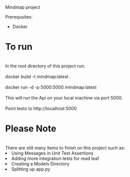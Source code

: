 Mindmap project

Prerequsites:
   - Docker

<h1>To run</h1>
<br>In the root directory of this project run:</br>
  <br>docker build -t mindmap:latest .</br>
  <br>docker run -d -p 5000:5000 mindmap:latest</br>
<br>This will run the Api on your local machine via port 5000.</br>
<br>Point tests to http://localhost:5000</br>

<h1>Please Note</h1>
<br>There are still many items to finish on this project such as:</br>
<li>Using Messages in Unit Test Assertions</li>
<li>Adding more integration tests for read leaf</li>
<li>Creating a Models Directory</li>
<li>Splitting up app.py</li>
